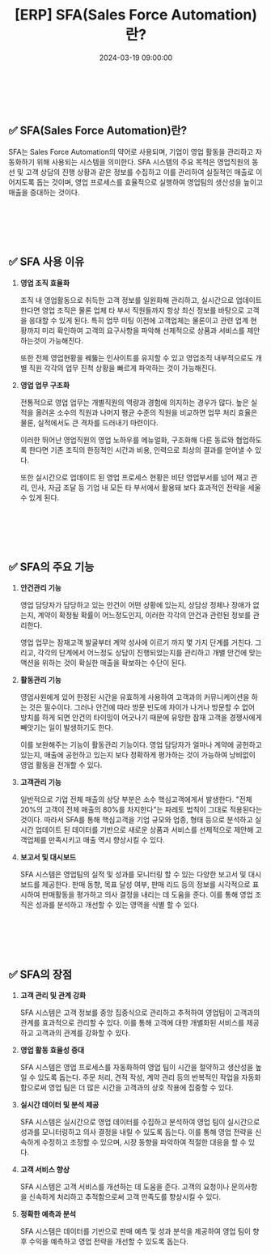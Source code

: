 ﻿---
permalink: /2024-03-19-SFA(Sales Force Automation)란/
published: true
title: "[ERP] SFA(Sales Force Automation)란?"
date: 2024-03-19 09:00:00
toc: true
toc_sticky: true
toc_label: "SFA(Sales Force Automation)란?"
categories:
- ERP
tags:
- ERP
- SFA
---

<br><br>


## ✅ SFA(Sales Force Automation)란?

SFA는 Sales Force Automation의 약어로 사용되며, 기업이 영업 활동을 관리하고 자동화하기 위해 사용되는 시스템을 의미한다. SFA 시스템의 주요 목적은 영업직원의 동선 및 고객 상담의 진행 상황과 같은 정보를 수집하고 이를 관리하여 실질적인 매출로 이어지도록 돕는 것이며, 영업 프로세스를 효율적으로 실행하여 영업팀의 생산성을 높이고 매출을 증대하는 것이다.


<br><br><br><Br>

## ✅ SFA 사용 이유
1. **영업 조직 효율화**
	
	조직 내 영업활동으로 취득한 고객 정보를 일원화해 관리하고, 실시간으로 업데이트 한다면 영업 조직은 물론 업체 타 부서 직원들까지 항상 최신 정보를 바탕으로 고객을 응대할 수 있게 된다. 특히 업무 미팅 이전에 고객업체는 물론이고 관련 업계 현황까지 미리 확인하여 고객의 요구사항을 파악해 선제적으로 상품과 서비스를 제안하는것이 가능해진다.

	또한 전체 영업현황을 꿰뚫는 인사이트를 유지할 수 있고 영업조직 내부적으로도 개별 직원 각각의 업무 진척 상황을 빠르게 파악하는 것이 가능해진다. 


2. **영업 업무 구조화**

	전통적으로 영업 업무는 개별직원의 역량과 경험에 의지하는 경우가 많다. 높은 실적을 올려온 소수의 직원과 나머지 평균 수준의 직원을 비교하면 업무 처리 효율은 물론, 실적에서도 큰 격차를 드러내기 마련이다. 

	이러한 뛰어난 영업직원의 영업 노하우를 메뉴얼화, 구조화해 다른 동료와 협업하도록 한다면 기존 조직의 한정적인 시간과 비용, 인력으로 최상의 결과를 얻어낼 수 있다.

	또한 실시간으로 업데이트 된 영업 프로세스 현황은 비단 영업부서를 넘어 재고 관리, 인사, 자금 조달 등 기업 내 모든 타 부서에서 활용돼 보다 효과적인 전략을 세울 수 있게 된다. 

<br><br><br><br>

## ✅ SFA의 주요 기능

1. **안건관리 기능**

	영업 담당자가 담당하고 있는 안건이 어떤 상황에 있는지, 상담상 정체나 장애가 없는지, 계약이 확정될 확률이 어느정도인지, 이러한 각각의 안건과 관련된 정보를 관리한다.

	영업 업무는 잠재고객 발굴부터 계약 성사에 이르기 까지 몇 가지 단계를 거친다. 그리고, 각각의 단계에서 어느정도 상담이 진행되었는지를 관리하고 개별 안건에 맞는 액션을 위하는 것이 확실한 매출을 확보하는 수단이 된다.

2. **활동관리 기능**

	영업사원에게 있어 한정된 시간을 유효하게 사용하여 고객과의 커뮤니케이션을 하는 것은 필수이다. 그러나 안건에 따라 방문 빈도에 차이가 나거나 방문할 수 없어 방치를 하게 되면 안건의 타이밍이 어긋나기 때문에 유망한 잠재 고객을 경쟁사에게 빼앗기는 일이 발생하기도 한다.

	이를 보완해주는 기능이 활동관리 기능이다. 영업 담당자가 얼마나 계약에 공헌하고 있는지, 매출에 공헌하고 있는지 보다 정확하게 평가하는 것이 가능하여 낭비없이 영업 활동을 전개할 수 있다.

3. **고객관리 기능**

	일반적으로 기업 전체 매출의 상당 부분은 소수 핵심고객에게서 발생한다. "전체 20%의 고객이 전체 매출의 80%를 차지한다"는 파레토 법칙이 그대로 적용된다는 것이다. 따라서 SFA를 통해 핵심고객을 기업 규모와 업종, 형태 등으로 분석하고 실시간 업데이트 된 데이터를 기반으로 새로운 상품과 서비스를 선제적으로 제안해 고객업체를 만족시키고 매출 역시 향상시킬 수 있다.

4. **보고서 및 대시보드**

	SFA 시스템은 영업팀의 실적 및 성과를 모니터링 할 수 있는 다양한 보고서 및 대시보드를 제공한다. 판매 동향, 목표 달성 여부, 판매 리드 등의 정보를 시각적으로 표시하여 판매활동을 평가하고 의사 결정을 내리는 데 도움을 준다. 이를 통해 영업 조직은 성과를 분석하고 개선할 수 있는 영역을 식별 할 수 있다.

<br><br><br><br>

## ✅ SFA의 장점

1. **고객 관리 및 관계 강화**

	SFA 시스템은 고객 정보를 중앙 집중식으로 관리하고 추적하여 영업팀이 고객과의 관계를 효과적으로 관리할 수 있다. 이를 통해 고객에 대한 개별화된 서비스를 제공하고 고객과의 관계를 강화할 수 있다.
	
2. **영업 활동 효율성 증대**

	SFA 시스템은 영업 프로세스를 자동화하여 영업 팀이 시간을 절약하고 생산성을 높일 수 있도록 돕는다. 주문 처리, 견적 작성, 계약 관리 등의 반복적인 작업을 자동화함으로써 영업 팀은 더 많은 시간을 고객과의 상호 작용에 집중할 수 있다.


3. **실시간 데이터 및 분석 제공**

	SFA 시스템은 실시간으로 영업 데이터를 수집하고 분석하여 영업 팀이 실시간으로 성과를 모니터링하고 의사 결정을 내릴 수 있도록 돕는다. 이를 통해 영업 전략을 신속하게 수정하고 조정할 수 있으며, 시장 동향을 파악하여 적절한 대응을 할 수 있다.


4. **고객 서비스 향상**

	SFA 시스템은 고객 서비스를 개선하는 데 도움을 준다. 고객의 요청이나 문의사항을 신속하게 처리하고 추적함으로써 고객 만족도를 향상시킬 수 있다.


5. **정확한 예측과 분석**

	SFA 시스템은 데이터를 기반으로 판매 예측 및 성과 분석을 제공하여 영업 팀이 향후 수익을 예측하고 영업 전략을 개선할 수 있도록 돕는다.
	
